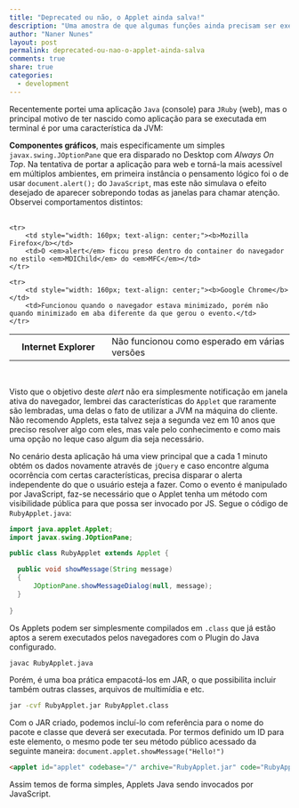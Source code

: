 ```yaml
---
title: "Deprecated ou não, o Applet ainda salva!"
description: "Uma amostra de que algumas funções ainda precisam ser executadas com um pouco de Java"
author: "Naner Nunes"
layout: post
permalink: deprecated-ou-nao-o-applet-ainda-salva
comments: true
share: true
categories:
  - development
---
```


Recentemente portei uma aplicação `Java` (console) para `JRuby` (web), mas o principal motivo de ter nascido como aplicação para se executada em terminal é por uma característica da JVM:

<b>Componentes gráficos</b>, mais especificamente um simples `javax.swing.JOptionPane` que era disparado no Desktop com *Always On Top*. Na tentativa de portar a aplicação para web e torná-la mais acessível em múltiplos ambientes, em primeira instância o pensamento lógico foi o de usar `document.alert();` do `JavaScript`, mas este não simulava o efeito desejado de aparecer sobrepondo todas as janelas para chamar atenção. Observei comportamentos distintos:<br /><br />

<table>
	<tr>
		<td style="width: 160px; text-align: center;"><b>Internet Explorer</b></td>
		<td>Não funcionou como esperado em várias versões</td>
	</tr>

	<tr>
		<td style="width: 160px; text-align: center;"><b>Mozilla Firefox</b></td>
		<td>O <em>alert</em> ficou preso dentro do container do navegador no estilo <em>MDIChild</em> do <em>MFC</em></td>
	</tr>
	
	<tr>
		<td style="width: 160px; text-align: center;"><b>Google Chrome</b></td>
		<td>Funcionou quando o navegador estava minimizado, porém não quando minimizado em aba diferente da que gerou o evento.</td>
	</tr>
</table>
<br />

Visto que o objetivo deste *alert* não era simplesmente notificação em janela ativa do navegador, lembrei das características do `Applet` que raramente são lembradas, uma delas o fato de utilizar a JVM na máquina do cliente. Não recomendo Applets, esta talvez seja a segunda vez em 10 anos que preciso resolver algo com eles, mas vale pelo conhecimento e como mais uma opção no leque caso algum dia seja necessário.<br />

No cenário desta aplicação há uma view principal que a cada 1 minuto obtém os dados novamente através de `jQuery` e caso encontre alguma ocorrência com certas características, precisa disparar o alerta independente do que o usuário esteja a fazer. Como o evento é manipulado por JavaScript, faz-se necessário que o Applet tenha um método com visibilidade pública para que possa ser invocado por JS. Segue o código de `RubyApplet.java`:

``` java
import java.applet.Applet;
import javax.swing.JOptionPane;

public class RubyApplet extends Applet {

  public void showMessage(String message)
  {
      JOptionPane.showMessageDialog(null, message);
  }
  
}
```

Os Applets podem ser simplesmente compilados em `.class` que já estão aptos a serem executados pelos navegadores com o Plugin do Java configurado.

``` bash
javac RubyApplet.java
```

Porém, é uma boa prática empacotá-los em JAR, o que possibilita incluir também outras classes, arquivos de multimídia e etc.

``` bash
jar -cvf RubyApplet.jar RubyApplet.class
```

Com o JAR criado, podemos incluí-lo com referência para o nome do pacote e classe que deverá ser executada. Por termos definido um ID para este elemento, o mesmo pode ter seu método público acessado da seguinte maneira: `document.applet.showMessage("Hello!")`

``` html
<applet id="applet" codebase="/" archive="RubyApplet.jar" code="RubyApplet" ></applet>
```

Assim temos de forma simples, Applets Java sendo invocados por JavaScript.